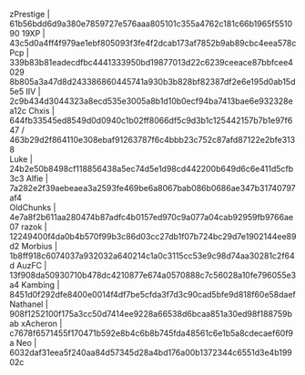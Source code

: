 zPrestige | 61b56bdd6d9a380e7859727e576aaa805101c355a4762c181c66b1965f551090
19XP | 43c5d0a4ff4f979ae1ebf805093f3fe4f2dcab173af7852b9ab89cbc4eea578c                                                                                                        
Pcp | 339b83b81eadecdfbc4441333950bd19877013d22c6239ceeace87bbfcee4029
8b805a3a47d8d243386860445741a930b3b828bf82387df2e6e195d0ab15d5e5
IIV | 2c9b434d3044323a8ecd535e3005a8b1d10b0ecf94ba7413bae6e932328ea12c                                                                                                              Chxis | 644fb33545ed8549d0d0940c1b02ff8066df5c9d3b1c125442157b7b1e97f647 / 463b29d2f864110e308ebaf91263787f6c4bbb23c752c87afd87122e2bfe3138                                         
Luke |  24b2e50b8498cf118856438a5ec74d5e1d98cd442200b649d6c6e411d5cfb3c3 
Alfie | 7a282e2f39aebeaea3a2593fe469be6a8067bab086b0686ae347b31740797af4                                                                                                          
OldChunks | 4e7a8f2b611aa280474b87adfc4b0157ed970c9a077a04cab92959fb9766ae07
razok | 12249400f4da0b4b570f99b3c86d03cc27db1f07b724bc29d7e1902144ee89d2
Morbius | 1b8ff918c6074037a932032a640214c1a0c3115cc53e9c98d74aa30281c2f64d 
AuzFC | 13f908da50930710b478dc4210877e674a0570888c7c56028a10fe796055e3a4
Kambing | 8451d0f292dfe8400e0014f4df7be5cfda3f7d3c90cad5bfe9d818f60e58daef
Nathanel | 908f1252100f175a3cc50d7414ee9228a66538d6bcaa851a30ed98f188759bab
xAcheron | c7678f6571455f170471b592e8b4c6b8b745fda48561c6e1b5a8cdecaef60f9a
Neo | 6032daf31eea5f240aa84d57345d28a4bd176a00b1372344c6551d3e4b19902c
